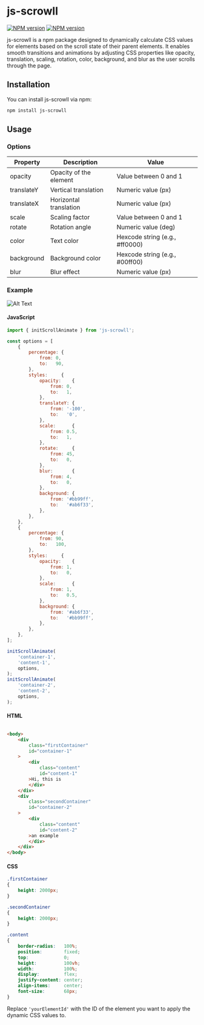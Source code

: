 # js-scrowll

[![NPM version](https://img.shields.io/badge/npm-v1.0.0-blue)](https://www.npmjs.com/package/js-scrowll)
[![NPM version](https://img.shields.io/badge/licence-MIT-green)](https://opensource.org/license/mit/)

js-scrowll is a npm package designed to dynamically calculate CSS values for elements based on the scroll state of
their parent elements. It enables smooth transitions and animations by adjusting CSS properties like opacity,
translation, scaling, rotation, color, background, and blur as the user scrolls through the page.

## Installation

You can install js-scrowll via npm:

```bash
npm install js-scrowll
```

## Usage

### Options

| Property   | Description            | Value                          |
|------------|------------------------|--------------------------------|
| opacity    | Opacity of the element | Value between 0 and 1          |
| translateY | Vertical translation   | Numeric value (px)             |
| translateX | Horizontal translation | Numeric value (px)             |
| scale      | Scaling factor         | Value between 0 and 1          |
| rotate     | Rotation angle         | Numeric value (deg)            |
| color      | Text color             | Hexcode string (e.g., #ff0000) |
| background | Background color       | Hexcode string (e.g., #00ff00) |
| blur       | Blur effect            | Numeric value (px)             |

### Example

![Alt Text](./example/example.gif)

#### JavaScript

```javascript
import { initScrollAnimate } from 'js-scrowll';

const options = [
    {
        percentage: {
            from: 0,
            to:   90,
        },
        styles:     {
            opacity:    {
                from: 0,
                to:   1,
            },
            translateY: {
                from: '-100',
                to:   '0',
            },
            scale:      {
                from: 0.5,
                to:   1,
            },
            rotate:     {
                from: 45,
                to:   0,
            },
            blur:       {
                from: 4,
                to:   0,
            },
            background: {
                from: '#bb99ff',
                to:   '#ab6f33',
            },
        },
    },
    {
        percentage: {
            from: 90,
            to:   100,
        },
        styles:     {
            opacity:    {
                from: 1,
                to:   0,
            },
            scale:      {
                from: 1,
                to:   0.5,
            },
            background: {
                from: '#ab6f33',
                to:   '#bb99ff',
            },
        },
    },
];

initScrollAnimate(
    'container-1',
    'content-1',
    options,
);
initScrollAnimate(
    'container-2',
    'content-2',
    options,
);
```

#### HTML

```html

<body>
    <div
        class="firstContainer"
        id="container-1"
    >
        <div
            class="content"
            id="content-1"
        >Hi, this is
        </div>
    </div>
    <div
        class="secondContainer"
        id="container-2"
    >
        <div
            class="content"
            id="content-2"
        >an example
        </div>
    </div>
</body>
```

#### CSS

```css
.firstContainer
{
    height: 2000px;
}

.secondContainer
{
    height: 2000px;
}

.content
{
    border-radius:   100%;
    position:        fixed;
    top:             0;
    height:          100vh;
    width:           100%;
    display:         flex;
    justify-content: center;
    align-items:     center;
    font-size:       68px;
}
```

Replace `'yourElementId'` with the ID of the element you want to apply the dynamic CSS values to.